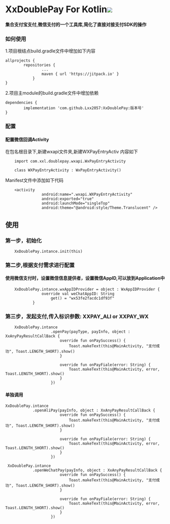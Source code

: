 # XxDoublePay For Kotlin[![](https://jitpack.io/v/LoveJ2057/XxAnyPay.svg)](https://jitpack.io/#LoveJ2057/XxAnyPay)

#### 集合支付宝支付,微信支付的一个工具库,简化了直接对接支付SDK的操作
### 如何使用
1.项目根结点build.gradle文件中增加如下内容

    allprojects {
        	repositories {
        			...
        			maven { url 'https://jitpack.io' }
        		}
    }
2.项目主module的build.gradle文件中增加依赖
      	
    dependencies {
	        implementation 'com.github.Lxx2057:XxDoublePay:版本号'
	}

### 配置

#### 配置微信回调Activity
在包名根目录下,新建wxapi文件夹,新建WXPayEntryActiv
内容如下

        import com.xxl.doublepay.wxapi.WxPayEntryActivity
        
        class WXPayEntryActivity : WxPayEntryActivity()

Manifest文件中添加如下代码
        
        <activity
                    android:name=".wxapi.WXPayEntryActivity"
                    android:exported="true"
                    android:launchMode="singleTop"
                    android:theme="@android:style/Theme.Translucent" />
## 使用
### 第一步，初始化
        XxDoublePay.intance.init(this)

### 第二步,根据支付需求进行配置
#### 使用微信支付时，设置微信信息提供者，设置微信AppID,可以放到Application中
        XxDoublePay.intance.wxAppIDProvider = object : WxAppIDProvider {
                    override val weChatAppID: String
                        get() = "wx53fe2facdc1df93f"
                }

### 第三步，发起支付,传入标识参数: XXPAY_ALI or XXPAY_WX
        XxDoublePay.intance
                        .openPay(payType, payInfo, object : XxAnyPayResultCallBack {
                            override fun onPaySuccess() {
                                Toast.makeText(this@MainActivity, "支付成功", Toast.LENGTH_SHORT).show()
                            }
        
                            override fun onPayFiale(error: String) {
                                Toast.makeText(this@MainActivity, error, Toast.LENGTH_SHORT).show()
                            }
                        })
                
####  单独调用
    XxDoublePay.intance
                .openAliPay(payInfo, object : XxAnyPayResultCallBack {
                            override fun onPaySuccess() {
                                Toast.makeText(this@MainActivity, "支付成功", Toast.LENGTH_SHORT).show()
                            }
        
                            override fun onPayFiale(error: String) {
                                Toast.makeText(this@MainActivity, error, Toast.LENGTH_SHORT).show()
                            }
                        })
                        
     XxDoublePay.intance
                .openWeChatPay(payInfo, object : XxAnyPayResultCallBack {
                            override fun onPaySuccess() {
                                Toast.makeText(this@MainActivity, "支付成功", Toast.LENGTH_SHORT).show()
                            }
        
                            override fun onPayFiale(error: String) {
                                Toast.makeText(this@MainActivity, error, Toast.LENGTH_SHORT).show()
                            }
                        })                    